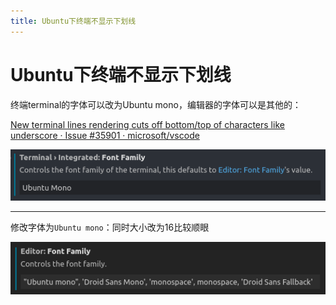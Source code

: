 ```yaml
---
title: Ubuntu下终端不显示下划线
---
```


# Ubuntu下终端不显示下划线

终端terminal的字体可以改为Ubuntu mono，编辑器的字体可以是其他的：

[New terminal lines rendering cuts off bottom/top of characters like underscore · Issue #35901 · microsoft/vscode](https://github.com/microsoft/vscode/issues/35901)

![Ubuntu%E4%B8%8B%E7%BB%88%E7%AB%AF%E4%B8%8D%E6%98%BE%E7%A4%BA%E4%B8%8B%E5%88%92%E7%BA%BF%203cbf09f448c041438cb3dc4ad35d8249/Untitled.png](Ubuntu下终端不显示下划线/Untitled.png)

---

修改字体为`Ubuntu mono`：同时大小改为16比较顺眼

![Ubuntu%E4%B8%8B%E7%BB%88%E7%AB%AF%E4%B8%8D%E6%98%BE%E7%A4%BA%E4%B8%8B%E5%88%92%E7%BA%BF%203cbf09f448c041438cb3dc4ad35d8249/Untitled%201.png](Ubuntu下终端不显示下划线/Untitled%201.png)